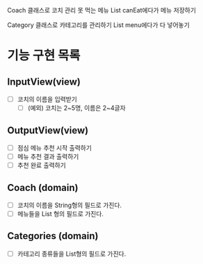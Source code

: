 Coach 클래스로 코치 관리
못 먹는 메뉴 List<String> canEat에다가 메뉴 저장하기

Category 클래스로 카테고리를 관리하기
List<String> menu에다가 다 넣어놓기

# 기능 구현 목록

## InputView(view)
- [ ] 코치의 이름을 입력받기
  - [ ] (예외) 코치는 2~5명, 이름은 2~4글자

## OutputView(view)
- [ ] 점심 메뉴 추천 시작 출력하기
- [ ] 메뉴 추천 결과 출력하기
- [ ] 추천 완료 출력하기

## Coach (domain)
- [ ] 코치의 이름을 String형의 필드로 가진다.
- [ ] 메뉴들을 List<String> 형의 필드로 가진다.

## Categories (domain)
- [ ] 카테고리 종류들을 List<Category>형의 필드로 가진다.
